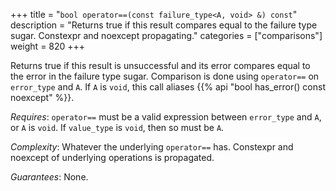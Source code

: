 +++
title = "`bool operator==(const failure_type<A, void> &) const`"
description = "Returns true if this result compares equal to the failure type sugar. Constexpr and noexcept propagating."
categories = ["comparisons"]
weight = 820
+++

Returns true if this result is unsuccessful and its error compares equal to the error in the failure type sugar. Comparison is done using `operator==` on `error_type` and `A`. If `A` is `void`, this call aliases {{% api "bool has_error() const noexcept" %}}.

*Requires*: `operator==` must be a valid expression between `error_type` and `A`, or `A` is `void`. If `value_type` is `void`, then so must be `A`.

*Complexity*: Whatever the underlying `operator==` has. Constexpr and noexcept of underlying operations is propagated.

*Guarantees*: None.
